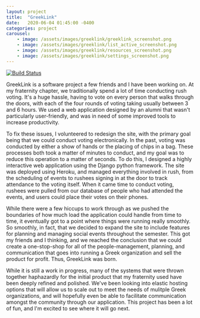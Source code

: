 ```yaml
---
layout: project
title:  "GreekLink"
date:   2020-06-04 01:45:00 -0400
categories: project
carousel:
    - image: /assets/images/greeklink/greeklink_screenshot.png
    - image: /assets/images/greeklink/list_active_screenshot.png
    - image: /assets/images/greeklink/resources_screenshot.png
    - image: /assets/images/greeklink/settings_screenshot.png
---
```

[![Build Status](https://travis-ci.com/csyager/greeklink-core.svg?branch=master)](https://travis-ci.com/csyager/greeklink-core)  

GreekLink is a software project a few friends and I have been working on.  At my fraternity chapter, we traditionally spend a lot of time conducting rush voting.  It's a huge hassle, having to vote on every person that walks through the doors, with each of the four rounds of voting taking usually between 3 and 6 hours.  We used a web application designed by an alumni that wasn't particularly user-friendly, and was in need of some improved tools to increase productivity.

To fix these issues, I volunteered to redesign the site, with the primary goal being that we could conduct voting electronically.  In the past, voting was conducted by either a show of hands or the placing of chips in a bag.  These processes both took a matter of minutes to conduct, and my goal was to reduce this operation to a matter of seconds.  To do this, I designed a highly interactive web application using the Django python framework.  The site was deployed using Heroku, and managed everything involved in rush, from the scheduling of events to rushees signing in at the door to track attendance to the voting itself.  When it came time to conduct voting, rushees were pulled from our database of people who had attended the events, and users could place their votes on their phones.

While there were a few hiccups to work through as we pushed the boundaries of how much load the application could handle from time to time, it eventually got to a point where things were running really smoothly.  So smoothly, in fact, that we decided to expand the site to include features for planning and managing social events throughout the semester.  This got my friends and I thinking, and we reached the conclusion that we could create a one-stop-shop for all of the people-management, planning, and communication that goes into running a Greek organization and sell the product for profit.  Thus, GreekLink was born.

While it is still a work in progress, many of the systems that were thrown together haphazardly for the initial product that my fraternity used have been deeply refined and polished.  We've been looking into elastic hosting options that will allow us to scale out to meet the needs of mulitple Greek organizations, and will hopefully even be able to facilitate communication amongst the community through our application.  This project has been a lot of fun, and I'm excited to see where it will go next.